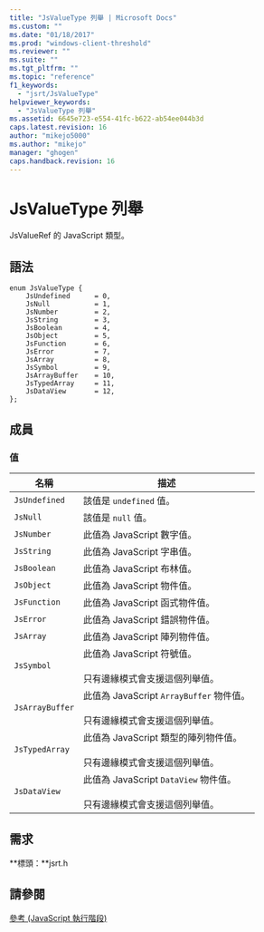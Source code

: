 ```yaml
---
title: "JsValueType 列舉 | Microsoft Docs"
ms.custom: ""
ms.date: "01/18/2017"
ms.prod: "windows-client-threshold"
ms.reviewer: ""
ms.suite: ""
ms.tgt_pltfrm: ""
ms.topic: "reference"
f1_keywords: 
  - "jsrt/JsValueType"
helpviewer_keywords: 
  - "JsValueType 列舉"
ms.assetid: 6645e723-e554-41fc-b622-ab54ee044b3d
caps.latest.revision: 16
author: "mikejo5000"
ms.author: "mikejo"
manager: "ghogen"
caps.handback.revision: 16
---
```

# JsValueType 列舉
JsValueRef 的 JavaScript 類型。  
  
## 語法  
  
```  
enum JsValueType {  
    JsUndefined      = 0,  
    JsNull           = 1,  
    JsNumber         = 2,  
    JsString         = 3,  
    JsBoolean        = 4,  
    JsObject         = 5,  
    JsFunction       = 6,  
    JsError          = 7,  
    JsArray          = 8,  
    JsSymbol         = 9,  
    JsArrayBuffer    = 10,  
    JsTypedArray     = 11,  
    JsDataView       = 12,  
};  
```  
  
## 成員  
  
### 值  
  
|名稱|描述|  
|--------|--------|  
|`JsUndefined`|該值是 `undefined` 值。|  
|`JsNull`|該值是 `null` 值。|  
|`JsNumber`|此值為 JavaScript 數字值。|  
|`JsString`|此值為 JavaScript 字串值。|  
|`JsBoolean`|此值為 JavaScript 布林值。|  
|`JsObject`|此值為 JavaScript 物件值。|  
|`JsFunction`|此值為 JavaScript 函式物件值。|  
|`JsError`|此值為 JavaScript 錯誤物件值。|  
|`JsArray`|此值為 JavaScript 陣列物件值。|  
|`JsSymbol`|此值為 JavaScript 符號值。<br /><br /> 只有邊緣模式會支援這個列舉值。|  
|`JsArrayBuffer`|此值為 JavaScript `ArrayBuffer` 物件值。<br /><br /> 只有邊緣模式會支援這個列舉值。|  
|`JsTypedArray`|此值為 JavaScript 類型的陣列物件值。<br /><br /> 只有邊緣模式會支援這個列舉值。|  
|`JsDataView`|此值為 JavaScript `DataView` 物件值。<br /><br /> 只有邊緣模式會支援這個列舉值。|  
  
## 需求  
 **標頭：**jsrt.h  
  
## 請參閱  
 [參考 \(JavaScript 執行階段\)](../chakra-hosting/reference-javascript-runtime.md)
